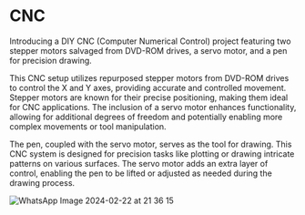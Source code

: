 # CNC
Introducing a DIY CNC (Computer Numerical Control) project featuring two stepper motors salvaged from DVD-ROM drives, a servo motor, and a pen for precision drawing.

This CNC setup utilizes repurposed stepper motors from DVD-ROM drives to control the X and Y axes, providing accurate and controlled movement. Stepper motors are known for their precise positioning, making them ideal for CNC applications. The inclusion of a servo motor enhances functionality, allowing for additional degrees of freedom and potentially enabling more complex movements or tool manipulation.

The pen, coupled with the servo motor, serves as the tool for drawing. This CNC system is designed for precision tasks like plotting or drawing intricate patterns on various surfaces. The servo motor adds an extra layer of control, enabling the pen to be lifted or adjusted as needed during the drawing process.


![WhatsApp Image 2024-02-22 at 21 36 15](https://github.com/Hiperagil1/CNC/assets/126659453/45f1f02d-fae9-4cc7-8bc8-30672c517c7a)
